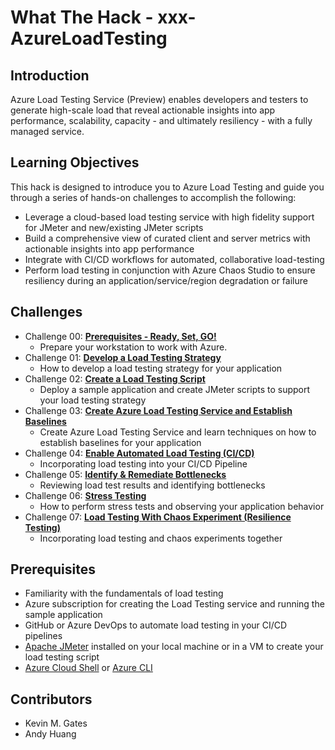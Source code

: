 # What The Hack - xxx-AzureLoadTesting

## Introduction
Azure Load Testing Service (Preview) enables developers and testers to generate high-scale load that reveal actionable insights into app performance, scalability, capacity - and ultimately resiliency - with a fully managed service.

## Learning Objectives
This hack is designed to introduce you to Azure Load Testing and guide you through a series of hands-on challenges to accomplish the following:

- Leverage a cloud-based load testing service with high fidelity support for JMeter and new/existing JMeter scripts
- Build a comprehensive view of curated client and server metrics with actionable insights into app performance
- Integrate with CI/CD workflows for automated, collaborative load-testing
- Perform load testing in conjunction with Azure Chaos Studio to ensure resiliency during an application/service/region degradation or failure

## Challenges
- Challenge 00: **[Prerequisites - Ready, Set, GO!](Student/Challenge-00.md)**
	 - Prepare your workstation to work with Azure.
- Challenge 01: **[Develop a Load Testing Strategy](Student/Challenge-01.md)**
	 - How to develop a load testing strategy for your application
- Challenge 02: **[Create a Load Testing Script](Student/Challenge-02.md)**
	 - Deploy a sample application and create JMeter scripts to support your load testing strategy
- Challenge 03: **[Create Azure Load Testing Service and Establish Baselines](Student/Challenge-03.md)**
	 - Create Azure Load Testing Service and learn techniques on how to establish baselines for your application
- Challenge 04: **[Enable Automated Load Testing (CI/CD)](Student/Challenge-04.md)**
	 - Incorporating load testing into your CI/CD Pipeline
- Challenge 05: **[Identify & Remediate Bottlenecks](Student/Challenge-05.md)**
	 - Reviewing load test results and identifying bottlenecks
- Challenge 06: **[Stress Testing](Student/Challenge-06.md)**
	 - How to perform stress tests and observing your application behavior
- Challenge 07: **[Load Testing With Chaos Experiment (Resilience Testing)](Student/Challenge-07.md)**
	 - Incorporating load testing and chaos experiments together

## Prerequisites
- Familiarity with the fundamentals of load testing
- Azure subscription for creating the Load Testing service and running the sample application
- GitHub or Azure DevOps to automate load testing in your CI/CD pipelines
- [Apache JMeter](https://jmeter.apache.org/usermanual/get-started.html) installed on your local machine or in a VM to create your load testing script
- [Azure Cloud Shell](https://shell.azure.com) or [Azure CLI](https://docs.microsoft.com/en-us/cli/azure/install-azure-cli)


## Contributors
- Kevin M. Gates
- Andy Huang
